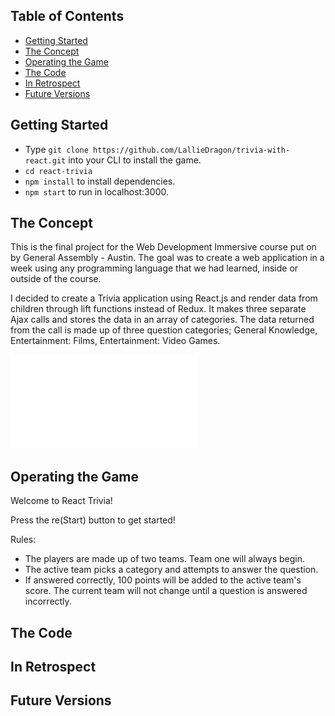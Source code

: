 ## Table of Contents

- [Getting Started](#)
- [The Concept](#the-concept)
- [Operating the Game](#operating-the-game)
- [The Code](#the-code)
- [In Retrospect](#in-retrospect)
- [Future Versions](#future-versions)

## Getting Started

- Type ```git clone https://github.com/LallieDragon/trivia-with-react.git``` into 
your CLI to install the game. 
- ```cd react-trivia```
- ```npm install``` to install dependencies.
- ```npm start``` to run in localhost:3000.

## The Concept

This is the final project for the Web Development Immersive course
put on by General Assembly - Austin. The goal was to create a web
application in a week using any programming language that we had 
learned, inside or outside of the course.

I decided to create a Trivia application using React.js and 
render data from children through lift functions instead of Redux.
It makes three separate Ajax calls and stores the data in an
array of categories. The data returned from the call is made up of
three question categories; General Knowledge, Entertainment: Films,
Entertainment: Video Games.

![alt text](public/trivia.pdf "Wireframes")

## Operating the Game

Welcome to React Trivia! 

Press the re(Start) button to get started!

Rules:
- The players are made up of two teams. Team one will always begin.
- The active team picks a category and attempts to answer the question. 
- If answered correctly, 100 points will be added to the active team's score.
The current team will not change until a question is answered incorrectly.

## The Code
## In Retrospect
## Future Versions
